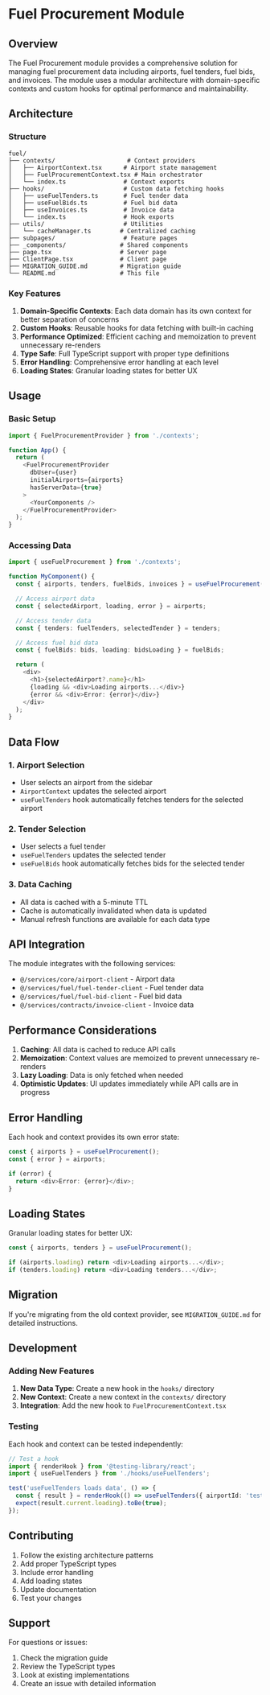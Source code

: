 # Fuel Procurement Module

## Overview

The Fuel Procurement module provides a comprehensive solution for managing fuel procurement data including airports, fuel tenders, fuel bids, and invoices. The module uses a modular architecture with domain-specific contexts and custom hooks for optimal performance and maintainability.

## Architecture

### Structure

```
fuel/
├── contexts/                    # Context providers
│   ├── AirportContext.tsx      # Airport state management
│   ├── FuelProcurementContext.tsx # Main orchestrator
│   └── index.ts                # Context exports
├── hooks/                      # Custom data fetching hooks
│   ├── useFuelTenders.ts       # Fuel tender data
│   ├── useFuelBids.ts          # Fuel bid data
│   ├── useInvoices.ts          # Invoice data
│   └── index.ts                # Hook exports
├── utils/                      # Utilities
│   └── cacheManager.ts        # Centralized caching
├── subpages/                   # Feature pages
├── _components/               # Shared components
├── page.tsx                   # Server page
├── ClientPage.tsx             # Client page
├── MIGRATION_GUIDE.md         # Migration guide
└── README.md                  # This file
```

### Key Features

1. **Domain-Specific Contexts**: Each data domain has its own context for better separation of concerns
2. **Custom Hooks**: Reusable hooks for data fetching with built-in caching
3. **Performance Optimized**: Efficient caching and memoization to prevent unnecessary re-renders
4. **Type Safe**: Full TypeScript support with proper type definitions
5. **Error Handling**: Comprehensive error handling at each level
6. **Loading States**: Granular loading states for better UX

## Usage

### Basic Setup

```typescript
import { FuelProcurementProvider } from './contexts';

function App() {
  return (
    <FuelProcurementProvider
      dbUser={user}
      initialAirports={airports}
      hasServerData={true}
    >
      <YourComponents />
    </FuelProcurementProvider>
  );
}
```

### Accessing Data

```typescript
import { useFuelProcurement } from './contexts';

function MyComponent() {
  const { airports, tenders, fuelBids, invoices } = useFuelProcurement();

  // Access airport data
  const { selectedAirport, loading, error } = airports;

  // Access tender data
  const { tenders: fuelTenders, selectedTender } = tenders;

  // Access fuel bid data
  const { fuelBids: bids, loading: bidsLoading } = fuelBids;

  return (
    <div>
      <h1>{selectedAirport?.name}</h1>
      {loading && <div>Loading airports...</div>}
      {error && <div>Error: {error}</div>}
    </div>
  );
}
```

## Data Flow

### 1. Airport Selection

- User selects an airport from the sidebar
- `AirportContext` updates the selected airport
- `useFuelTenders` hook automatically fetches tenders for the selected airport

### 2. Tender Selection

- User selects a fuel tender
- `useFuelTenders` updates the selected tender
- `useFuelBids` hook automatically fetches bids for the selected tender

### 3. Data Caching

- All data is cached with a 5-minute TTL
- Cache is automatically invalidated when data is updated
- Manual refresh functions are available for each data type

## API Integration

The module integrates with the following services:

- `@/services/core/airport-client` - Airport data
- `@/services/fuel/fuel-tender-client` - Fuel tender data
- `@/services/fuel/fuel-bid-client` - Fuel bid data
- `@/services/contracts/invoice-client` - Invoice data

## Performance Considerations

1. **Caching**: All data is cached to reduce API calls
2. **Memoization**: Context values are memoized to prevent unnecessary re-renders
3. **Lazy Loading**: Data is only fetched when needed
4. **Optimistic Updates**: UI updates immediately while API calls are in progress

## Error Handling

Each hook and context provides its own error state:

```typescript
const { airports } = useFuelProcurement();
const { error } = airports;

if (error) {
  return <div>Error: {error}</div>;
}
```

## Loading States

Granular loading states for better UX:

```typescript
const { airports, tenders } = useFuelProcurement();

if (airports.loading) return <div>Loading airports...</div>;
if (tenders.loading) return <div>Loading tenders...</div>;
```

## Migration

If you're migrating from the old context provider, see `MIGRATION_GUIDE.md` for detailed instructions.

## Development

### Adding New Features

1. **New Data Type**: Create a new hook in the `hooks/` directory
2. **New Context**: Create a new context in the `contexts/` directory
3. **Integration**: Add the new hook to `FuelProcurementContext.tsx`

### Testing

Each hook and context can be tested independently:

```typescript
// Test a hook
import { renderHook } from '@testing-library/react';
import { useFuelTenders } from './hooks/useFuelTenders';

test('useFuelTenders loads data', () => {
  const { result } = renderHook(() => useFuelTenders({ airportId: 'test' }));
  expect(result.current.loading).toBe(true);
});
```

## Contributing

1. Follow the existing architecture patterns
2. Add proper TypeScript types
3. Include error handling
4. Add loading states
5. Update documentation
6. Test your changes

## Support

For questions or issues:

1. Check the migration guide
2. Review the TypeScript types
3. Look at existing implementations
4. Create an issue with detailed information
